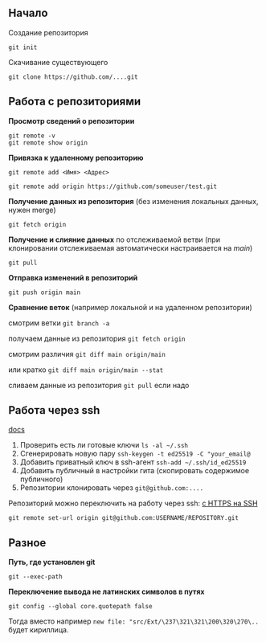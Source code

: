 ## Начало

Создание репозитория

    git init

Скачивание существующего

    git clone https://github.com/....git

## Работа с репозиториями

**Просмотр сведений о репозитории** 
    
    git remote -v
    git remote show origin

**Привязка к удаленному репозиторию**
    
    git remote add <Имя> <Адрес>

    git remote add origin https://github.com/someuser/test.git
 
**Получение данных из репозитория** (без изменения локальных данных, нужен merge)

    git fetch origin

**Получение и слияние данных** по отслеживаемой ветви (при клонировании отслеживаемая автоматически настраивается на *main*)

    git pull

**Отправка изменений в репозиторий**

    git push origin main

**Сравнение веток** (например локальной и на удаленном репозитории)

смотрим ветки `git branch -a`

получаем данные из репозитория `git fetch origin`

смотрим различия `git diff main origin/main`

или кратко `git diff main origin/main --stat`

сливаем данные из репозитория `git pull` если надо

## Работа через ssh

[docs](https://docs.github.com/en/github/authenticating-to-github/connecting-to-github-with-ssh)

1. Проверить есть ли готовые ключи `ls -al ~/.ssh `
2. Сгенерировать новую пару `ssh-keygen -t ed25519 -C "your_email@`
3. Добавить приватный ключ в ssh-агент `ssh-add ~/.ssh/id_ed25519`
4. Добавить публичный в настройки гита (скопировать содержимое публичного)
5. Репозитории клонировать через `git@github.com:....`

Репозиторий можно переключить на работу через ssh: [c HTTPS на SSH](https://docs.github.com/en/github/using-git/changing-a-remotes-url#switching-remote-urls-from-https-to-ssh)

    git remote set-url origin git@github.com:USERNAME/REPOSITORY.git


## Разное

**Путь, где установлен git**

    git --exec-path

**Переключение вывода не латинских символов в путях**

    git config --global core.quotepath false

Тогда вместо например `new file: "src/Ext/\237\321\321\200\320\270\..` будет кириллица.
